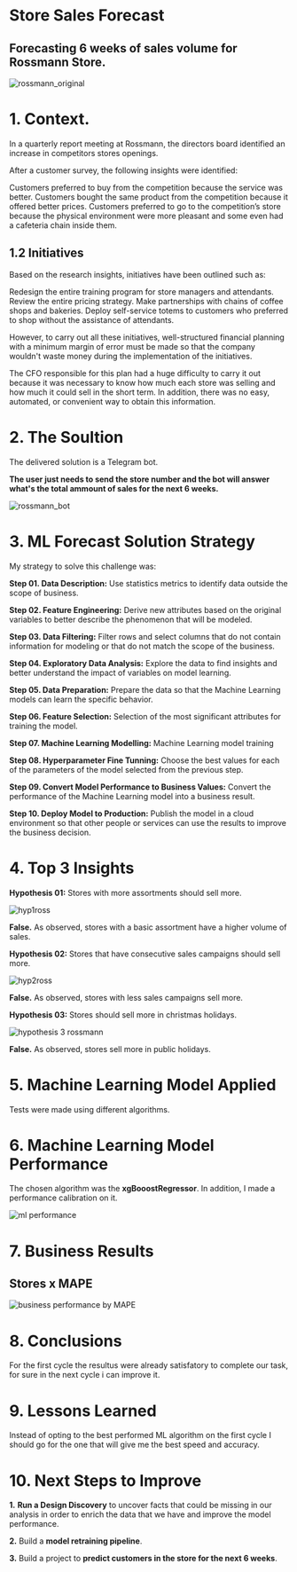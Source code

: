 # Store Sales Forecast

## Forecasting 6 weeks of sales volume for Rossmann Store.

![rossmann_original](https://user-images.githubusercontent.com/72186071/106330645-578b5c00-6262-11eb-9faa-47e8862fe463.jpg)

# 1. Context.

In a quarterly report meeting at Rossmann, the directors board identified an increase in competitors stores openings.

After a customer survey, the following insights were identified:

Customers preferred to buy from the competition because the service was better.
Customers bought the same product from the competition because it offered better prices.
Customers preferred to go to the competition’s store because the physical environment were more pleasant and some even had a cafeteria chain inside them.

## 1.2 Initiatives

Based on the research insights, initiatives have been outlined such as:

Redesign the entire training program for store managers and attendants.
Review the entire pricing strategy.
Make partnerships with chains of coffee shops and bakeries.
Deploy self-service totems to customers who preferred to shop without the assistance of attendants.

However, to carry out all these initiatives, well-structured financial planning with a minimum margin of error must be made so that the company wouldn't waste money during the implementation of the initiatives.

The CFO responsible for this plan had a huge difficulty to carry it out because it was necessary to know how much each store was selling and how much it could sell in the short term. In addition, there was no easy, automated, or convenient way to obtain this information.

# 2. The Soultion

The delivered solution is a Telegram bot.

**The user just needs to send the store number and the bot will answer what's the total ammount of sales for the next 6 weeks.**

![rossmann_bot](https://user-images.githubusercontent.com/72186071/107792260-ae4d6700-6d33-11eb-8d4f-7e47cc938784.gif)


# 3. ML Forecast Solution Strategy

My strategy to solve this challenge was:

**Step 01. Data Description:** Use statistics metrics to identify data outside the scope of business.

**Step 02. Feature Engineering:** Derive new attributes based on the original variables to better describe the phenomenon that will be modeled.

**Step 03. Data Filtering:** Filter rows and select columns that do not contain information for modeling or that do not match the scope of the business.

**Step 04. Exploratory Data Analysis:** Explore the data to find insights and better understand the impact of variables on model learning.

**Step 05. Data Preparation:** Prepare the data so that the Machine Learning models can learn the specific behavior.

**Step 06. Feature Selection:** Selection of the most significant attributes for training the model.

**Step 07. Machine Learning Modelling:** Machine Learning model training

**Step 08. Hyperparameter Fine Tunning:** Choose the best values for each of the parameters of the model selected from the previous step.

**Step 09. Convert Model Performance to Business Values:** Convert the performance of the Machine Learning model into a business result.

**Step 10. Deploy Model to Production:** Publish the model in a cloud environment so that other people or services can use the results to improve the business decision.

# 4. Top 3 Insights

**Hypothesis 01:** Stores with more assortments should sell more.

![hyp1ross](https://user-images.githubusercontent.com/72186071/112799436-b7c13300-9044-11eb-8b36-3031092f0d72.png)

**False.** As observed, stores with a basic assortment have a higher volume of sales.

**Hypothesis 02:** Stores that have consecutive sales campaigns should sell more.

![hyp2ross](https://user-images.githubusercontent.com/72186071/112799300-8d6f7580-9044-11eb-8fce-a6ddbbccd68a.png)

**False.** As observed, stores with less sales campaigns sell more.

**Hypothesis 03:** Stores should sell more in christmas holidays.

![hypothesis 3 rossmann](https://user-images.githubusercontent.com/72186071/112799064-3a95be00-9044-11eb-9c22-2103ea6f96de.png)

**False.** As observed, stores sell more in public holidays.


# 5. Machine Learning Model Applied
Tests were made using different algorithms.

# 6. Machine Learning Model Performance
The chosen algorithm was the **xgBooostRegressor**. In addition, I made a performance calibration on it.

![ml performance](https://user-images.githubusercontent.com/72186071/112800321-dd9b0780-9045-11eb-8f07-c8b9eeedfcf6.png)

# 7. Business Results

## Stores x MAPE

![business performance by MAPE](https://user-images.githubusercontent.com/72186071/112799989-72513580-9045-11eb-8326-a5b74c1fbefc.png)

# 8. Conclusions

For the first cycle the resultus were already satisfatory to complete our task, for sure in the next cycle i can improve it.

# 9. Lessons Learned

Instead of opting to the best performed ML algorithm on the first cycle I should go for the one that will give me the best speed and accuracy.

# 10. Next Steps to Improve

**1.** **Run a Design Discovery** to uncover facts that could be missing in our analysis in order to enrich the data that we have and improve the model performance.

**2.** Build a **model retraining pipeline**.

**3.** Build a project to **predict customers in the store for the next 6 weeks**.



